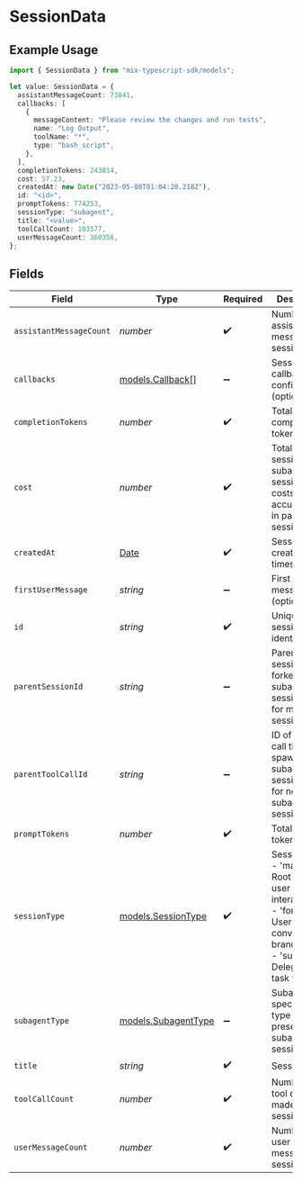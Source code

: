 # SessionData

## Example Usage

```typescript
import { SessionData } from "mix-typescript-sdk/models";

let value: SessionData = {
  assistantMessageCount: 73841,
  callbacks: [
    {
      messageContent: "Please review the changes and run tests",
      name: "Log Output",
      toolName: "*",
      type: "bash_script",
    },
  ],
  completionTokens: 243814,
  cost: 57.23,
  createdAt: new Date("2023-05-08T01:04:20.218Z"),
  id: "<id>",
  promptTokens: 774253,
  sessionType: "subagent",
  title: "<value>",
  toolCallCount: 103577,
  userMessageCount: 360356,
};
```

## Fields

| Field                                                                                                                                    | Type                                                                                                                                     | Required                                                                                                                                 | Description                                                                                                                              |
| ---------------------------------------------------------------------------------------------------------------------------------------- | ---------------------------------------------------------------------------------------------------------------------------------------- | ---------------------------------------------------------------------------------------------------------------------------------------- | ---------------------------------------------------------------------------------------------------------------------------------------- |
| `assistantMessageCount`                                                                                                                  | *number*                                                                                                                                 | :heavy_check_mark:                                                                                                                       | Number of assistant messages in session                                                                                                  |
| `callbacks`                                                                                                                              | [models.Callback](../models/callback.md)[]                                                                                               | :heavy_minus_sign:                                                                                                                       | Session-level callback configurations (optional)                                                                                         |
| `completionTokens`                                                                                                                       | *number*                                                                                                                                 | :heavy_check_mark:                                                                                                                       | Total completion tokens used                                                                                                             |
| `cost`                                                                                                                                   | *number*                                                                                                                                 | :heavy_check_mark:                                                                                                                       | Total cost of session (for subagent sessions, costs are also accumulated in parent session)                                              |
| `createdAt`                                                                                                                              | [Date](https://developer.mozilla.org/en-US/docs/Web/JavaScript/Reference/Global_Objects/Date)                                            | :heavy_check_mark:                                                                                                                       | Session creation timestamp                                                                                                               |
| `firstUserMessage`                                                                                                                       | *string*                                                                                                                                 | :heavy_minus_sign:                                                                                                                       | First user message (optional)                                                                                                            |
| `id`                                                                                                                                     | *string*                                                                                                                                 | :heavy_check_mark:                                                                                                                       | Unique session identifier                                                                                                                |
| `parentSessionId`                                                                                                                        | *string*                                                                                                                                 | :heavy_minus_sign:                                                                                                                       | Parent session ID for forked and subagent sessions (null for main sessions)                                                              |
| `parentToolCallId`                                                                                                                       | *string*                                                                                                                                 | :heavy_minus_sign:                                                                                                                       | ID of the tool call that spawned this subagent session (null for non-subagent sessions)                                                  |
| `promptTokens`                                                                                                                           | *number*                                                                                                                                 | :heavy_check_mark:                                                                                                                       | Total prompt tokens used                                                                                                                 |
| `sessionType`                                                                                                                            | [models.SessionType](../models/sessiontype.md)                                                                                           | :heavy_check_mark:                                                                                                                       | Session type:<br/>- 'main': Root-level user interactions<br/>- 'forked': User-created conversation branches<br/>- 'subagent': Delegated task workers |
| `subagentType`                                                                                                                           | [models.SubagentType](../models/subagenttype.md)                                                                                         | :heavy_minus_sign:                                                                                                                       | Subagent specialization type (only present for subagent sessions)                                                                        |
| `title`                                                                                                                                  | *string*                                                                                                                                 | :heavy_check_mark:                                                                                                                       | Session title                                                                                                                            |
| `toolCallCount`                                                                                                                          | *number*                                                                                                                                 | :heavy_check_mark:                                                                                                                       | Number of tool calls made in session                                                                                                     |
| `userMessageCount`                                                                                                                       | *number*                                                                                                                                 | :heavy_check_mark:                                                                                                                       | Number of user messages in session                                                                                                       |